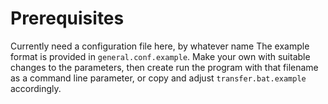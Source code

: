# Prerequisites

Currently need a configuration file here, by whatever name
The example format is provided in `general.conf.example`.
Make your own with suitable changes to the parameters,
then create run the program with that filename as a command
line parameter, or copy and adjust `transfer.bat.example`
accordingly.